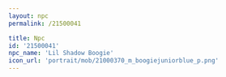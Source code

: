 ```yaml
---
layout: npc
permalink: /21500041

title: Npc
id: '21500041'
npc_name: 'Lil Shadow Boogie'
icon_url: 'portrait/mob/21000370_m_boogiejuniorblue_p.png'
---
```

